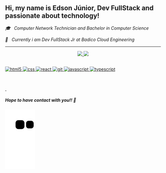 ## Hi, my name is Edson Júnior, Dev FullStack and passionate about technology!
 _🎓 &nbsp; Computer Network Technician and Bachelor in Computer Science_

_💼 &nbsp; Currently i am Dev FullStack Jr at Badico Cloud Engineering_

<hr>
<div>
  
<div align="center">
  <a href="https://github.com/edjunior0">
  <img height="170em" src="https://github-readme-stats.vercel.app/api?username=edjunior0&show_icons=true&theme=dracula&include_all_commits=true&count_private=true"/>
  <img height="170em" src="https://github-readme-stats.vercel.app/api/top-langs/?username=edjunior0&layout=compact&langs_count=7&theme=dracula"/>
</div>
  
<div style="display: inline_block"><br>
<p align="left">
<img src="https://img.shields.io/badge/HTML5-E34F26?style=for-the-badge&logo=html5&logoColor=white" alt="html5" width="95" height="30"/>
<img src="https://img.shields.io/badge/CSS3-1572B6?style=for-the-badge&logo=css3&logoColor=white" alt="css" width="95" height="30"/>
<img src="https://img.shields.io/badge/React-20232A?style=for-the-badge&logo=react&logoColor=61DAFB" alt="react" width="95" height="30"/>
<img src="https://img.shields.io/badge/Git-E34F26?style=for-the-badge&logo=git&logoColor=white" alt="git" width="95" height="30"/> 
<img src="https://img.shields.io/badge/JavaScript-323330?style=for-the-badge&logo=javascript&logoColor=F7DF1E" alt="javascript" width="95" height="30"/> 
<img src="https://img.shields.io/badge/TypeScript-007ACC?style=for-the-badge&logo=typescript&logoColor=white" alt="typescript" width="95" height="30"/> 
</div>

##
  
<br>
<div>
<a href="https://www.linkedin.com/in/edjuni0r/" target="_blank">
<img src="https://img.shields.io/badge/LinkedIn-0077B5?style=for-the-badge&logo=linkedin&logoColor=white" alt=""/>
</a>
<a href="https://www.instagram.com/ed.juni0r/" target="_blank">
<img src="https://img.shields.io/badge/Instagram-E4405F?style=for-the-badge&logo=instagram&logoColor=white" alt=""/>
</a>  
</div>

##### Hope to have contact with you!! 👋
 
![Snake animation](https://github.com/rafaballerini/rafaballerini/blob/output/github-contribution-grid-snake.svg)
